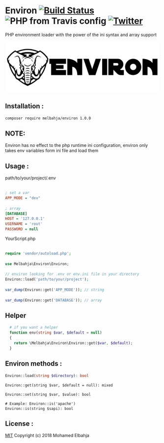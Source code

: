 # Environ [![Build Status](https://img.shields.io/travis/melbahja/environ/master.svg)](https://travis-ci.org/melbahja/environ) ![PHP from Travis config](https://img.shields.io/travis/php-v/melbahja/environ.svg) [![Twitter](https://img.shields.io/twitter/url/https/github.com/melbahja/environ.svg?style=social)](https://twitter.com/intent/tweet?text=Wow:&url=https%3A%2F%2Fgithub.com%2Fmelbahja%2Fenviron)

PHP environment loader with the power of the ini syntax and array support

![](environ.jpg?raw=true)

## Installation :

```bash
composer require melbahja/environ 1.0.0
```

## NOTE:

Environ has no effect to the php runtime ini configuration, environ only takes env variables form ini file and load them 

## Usage :

path/to/your/project/.env
```ini

; set a var
APP_MODE = "dev"

; array
[DATABASE]
HOST = '127.0.0.1'
USERNAME = 'root'
PASSWORD = null

```

YourScript.php
```php

require 'vendor/autoload.php';

use Melbahja\Environ\Environ;

// environ looking for .env or env.ini file in your directory
Environ::load('path/to/your/project');

var_dump(Environ::get('APP_MODE')); // string

var_dump(Environ::get('DATABASE')); // array

```

## Helper

```php
  # if you want a helper
  function env(string $var, $default = null)
  {
    return \Melbahja\Environ\Environ::get($var, $default);
  }
```

## Environ methods :

```php
Environ::load(string $directory): bool
```
```
Environ::get(string $var, $default = null): mixed
```
```
Environ::set(string $var, $value): bool
```
```
# Example: Environ::is('apache') 
Environ::is(string $sapi): bool
```


## License :

[MIT](https://github.com/melbahja/environ/blob/master/LICENSE) Copyright (c) 2018 Mohamed Elbahja
